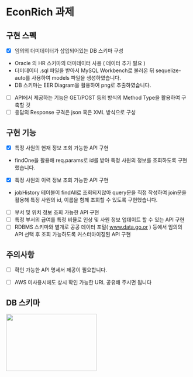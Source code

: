 # EconRich 과제

## 구현 스펙
* [X] 임의의 더미데이터가 삽입되어있는 DB 스키마 구성
 * Oracle 의 HR 스키마의 더미데이터 사용 ( 데이터 추가 필요 )
 * 더미데이터 .sql 파일을 받아서 MySQL Workbench로 불러온 뒤 sequelize-auto를 사용하여 models 파일을 생성하였습니다.
 * DB 스키마는 EER Diagram을 활용하여 png로 추출하였습니다.
* [ ] API에서 제공하는 기능은 GET/POST 등의 방식의 Method Type을 활용하여 구축할 것
* [ ] 응답의 Response 규격은 json 혹은 XML 방식으로 구성

## 구현 기능
* [X] 특정 사원의 현재 정보 조회 가능한 API 구현
 * findOne을 활용해 req.params로 id를 받아 특정 사원의 정보를 조회하도록 구현했습니다.
* [X] 특정 사원의 이력 정보 조회 가능한 API 구현
 * jobHistory 테이블이 findAll로 조회되지않아 query문을 직접 작성하여 join문을 활용해 특정 사원의 id, 이름을 함께 조회할 수 있도록 구현했습니다. 
* [ ] 부서 및 위치 정보 조회 가능한 API 구현
* [ ] 특정 부서의 급여를 특정 비율로 인상 및 사원 정보 업데이트 할 수 있는 API 구현
* [ ] RDBMS 스키마와 별개로 공공 데이터 포털( www.data.go.or ) 등에서 임의의 API 선택 후 조회 가능하도록 커스터마이징된 API 구현

## 주의사항
* [ ] 확인 가능한 API 명세서 제공이 필요합니다.
* [ ] AWS 미사용시에도 상시 확인 가능한 URL 공유해 주시면 됩니다


## DB 스키마
<img src="https://user-images.githubusercontent.com/95732945/219212458-934b3742-98f6-4345-b35b-616a45a2899c.png" width="70%" height='20%' />
